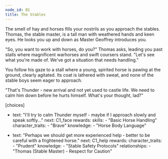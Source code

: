 ```yaml
---
node_id: B1
title: The Stables
---
```


The smell of hay and horses fills your nostrils as you approach the stables. Thomas, the stable master, is a tall man with weathered hands and keen eyes. He looks you up and down as Master Geoffrey introduces you.

"So, you want to work with horses, do you?" Thomas asks, leading you past stalls where magnificent warhorses and swift coursers stand. "Let's see what you're made of. We've got a situation that needs handling."

You follow his gaze to a stall where a young, spirited horse is pawing at the ground, clearly agitated. Its coat is lathered with sweat, and none of the stable boys seem eager to approach.

"That's Thunder - new arrival and not yet used to castle life. We need to calm him down before he hurts himself. What's your thought, lad?"

[choices]
- text: "I'll try to calm Thunder myself - maybe if I approach slowly and speak softly..."
  next: C1_face
  rewards:
    skills: 
      - "Basic Horse Handling"
    character_traits:
      - "Brave"
    knowledge:
      - "Horse Body Language"

- text: "Perhaps we should get more experienced help - better to be careful with a frightened horse."
  next: C1_help
  rewards:
    character_traits:
      - "Prudent"
    knowledge:
      - "Stable Safety Protocols"
    relationships:
      - "Thomas (Stable Master) - Respect for Caution"